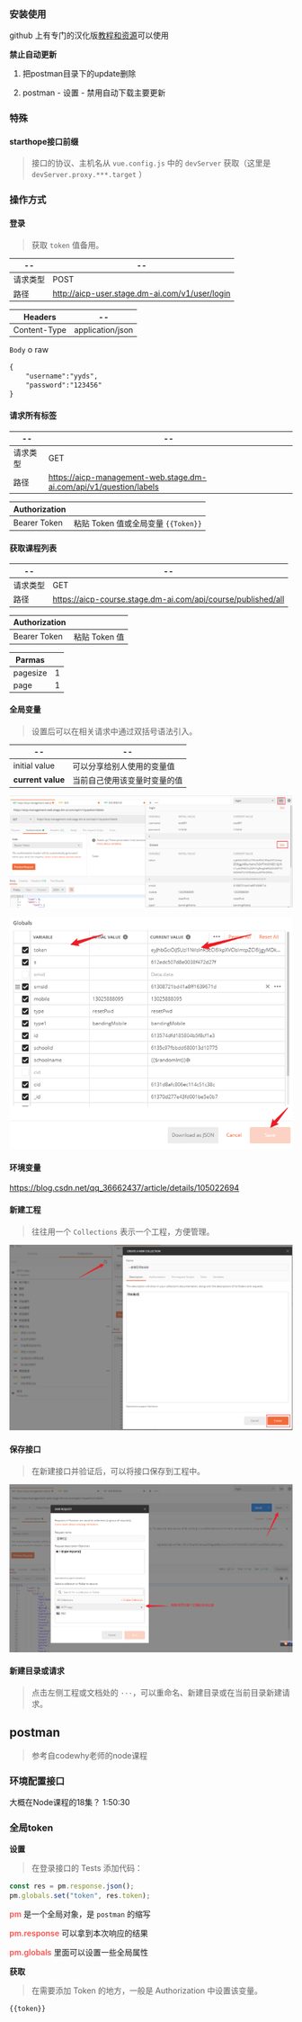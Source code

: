 ### 安装使用

github 上有专门的汉化版[教程和资源](https://github.com/hlmd/Postman-cn)可以使用

**禁止自动更新**

1. 把postman目录下的update删除

2. postman - 设置 - 禁用自动下载主要更新



### 特殊

#### starthope接口前缀

> 接口的协议、主机名从 `vue.config.js` 中的 `devServer` 获取（这里是 `devServer.proxy.***.target` ）



### 操作方式

#### 登录

> 获取 `token` 值备用。

| --       | --                                             |
| -------- | ---------------------------------------------- |
| 请求类型 | POST                                           |
| 路径     | http://aicp-user.stage.dm-ai.com/v1/user/login |

| Headers      | --               |
| ------------ | ---------------- |
| Content-Type | application/json |

`Body`  o raw

```
{
    "username":"yyds",
    "password":"123456"
}
```



#### 请求所有标签

| --       | --                                                           |
| -------- | ------------------------------------------------------------ |
| 请求类型 | GET                                                          |
| 路径     | https://aicp-management-web.stage.dm-ai.com/api/v1/question/labels |

| Authorization |                                     |
| ------------- | ----------------------------------- |
| Bearer Token  | 粘贴 Token 值或全局变量 `{{Token}}` |



#### 获取课程列表

| --       | --                                                           |
| -------- | ------------------------------------------------------------ |
| 请求类型 | GET                                                          |
| 路径     | https://aicp-course.stage.dm-ai.com/api/course/published/all |

| Authorization |               |
| ------------- | ------------- |
| Bearer Token  | 粘贴 Token 值 |

| Parmas   |      |
| -------- | ---- |
| pagesize | 1    |
| page     | 1    |

#### 全局变量

> 设置后可以在相关请求中通过双括号语法引入。

| --                | --                           |
| ----------------- | ---------------------------- |
| initial value     | 可以分享给别人使用的变量值   |
| **current value** | 当前自己使用该变量时变量的值 |

![全局变量1](./img/postman全局1.png)

![全局变量1](./img/postman全局2.png)

#### 环境变量

https://blog.csdn.net/qq_36662437/article/details/105022694

#### 新建工程

> 往往用一个 `Collections` 表示一个工程，方便管理。

![新建工程](./img/postman新建工程.png)

#### 保存接口

> 在新建接口并验证后，可以将接口保存到工程中。

![保存接口](./img/postman保存接口.png)

#### 新建目录或请求

> 点击左侧工程或文档处的 `···`，可以重命名、新建目录或在当前目录新建请求。



## postman

> 参考自codewhy老师的node课程

### 环境配置接口

大概在Node课程的18集？ 1:50:30



### 全局token

**设置**

> 在登录接口的 Tests 添加代码：

```javascript
const res = pm.response.json();
pm.globals.set("token", res.token);
```

<span style="color: #f7534f;font-weight:600">pm</span> 是一个全局对象，是 `postman` 的缩写

<span style="color: #f7534f;font-weight:600">pm.response</span> 可以拿到本次响应的结果

<span style="color: #f7534f;font-weight:600">pm.globals</span> 里面可以设置一些全局属性

**获取**

> 在需要添加 Token 的地方，一般是 Authorization 中设置该变量。

```javascript
{{token}}
```



